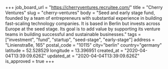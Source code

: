 +++
job_board_url = "https://cherryventures.recruitee.com/"
title = "Cherry Ventures"
slug = "cherry-ventures"
body = "Seed and early stage fund, founded by a team of entrepreneurs with substantial experience in building fast-scaling technology companies. It is based in Berlin but invests across Europe at the seed stage. Its goal is to add value by supporting its venture teams in building successful and sustainable businesses."
tags = ["investment", "fund", "startup", "seed-stage", "early-stage"]
address = "Linienstraße, 165"
postal_code = "10115"
city="berlin"
country="germany"
latitude = 52.528529
longitude = 13.396951
created_at = "2020-04-04T13:39:09.626Z"
updated_at = "2020-04-04T13:39:09.626Z"
is_approved = true
+++
